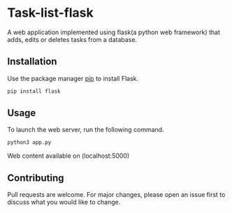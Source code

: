 # Task-list-flask
A web application implemented using flask(a python web framework) that adds, edits or deletes tasks from a database.

## Installation

Use the package manager [pip](https://pip.pypa.io/en/stable/) to install Flask.

```bash
pip install flask
```

## Usage
To launch the web server, run the following command.
```bash
python3 app.py
```
Web content available on (localhost:5000)

## Contributing
Pull requests are welcome. For major changes, please open an issue first to discuss what you would like to change.
